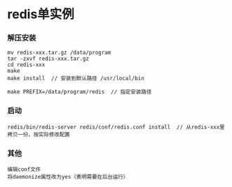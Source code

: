 # redis单实例

### 解压安装
    mv redis-xxx.tar.gz /data/program  
    tar -zxvf redis-xxx.tar.gz  
    cd redis-xxx
    make    
    make install  // 安装到默认路径 /usr/local/bin  
    
    make PREFIX=/data/program/redis  // 指定安装路径
    
### 启动
    redis/bin/redis-server redis/conf/redis.conf install  // 从redis-xxx里拷贝一份，按实际修改配置

### 其他
    编辑conf文件  
    将daemonize属性改为yes（表明需要在后台运行）  
